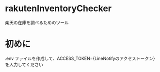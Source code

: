 # rakutenInventoryChecker
楽天の在庫を調べるためのツール
# 初めに
.env ファイルを作成して、ACCESS_TOKEN={LineNotifyのアクセストークン}を入力してください<br>
